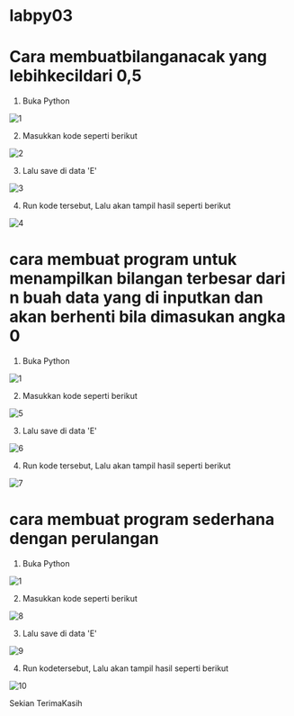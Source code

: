 # labpy03
# Cara membuatbilanganacak yang lebihkecildari 0,5

1. Buka Python

![1](https://user-images.githubusercontent.com/37321627/52933648-9a5e0d00-3386-11e9-9295-5cb372181e59.png)

2. Masukkan kode seperti berikut

![2](https://user-images.githubusercontent.com/37321627/52933685-b5308180-3386-11e9-94a0-715e301e26b8.png)

3. Lalu save di data 'E'

![3](https://user-images.githubusercontent.com/37321627/52933715-caa5ab80-3386-11e9-9cc8-3cd02e3be829.png)

4. Run kode tersebut, Lalu akan tampil hasil seperti berikut

![4](https://user-images.githubusercontent.com/37321627/52934018-d5147500-3387-11e9-968e-78e0429d7d46.png)

# cara membuat program untuk menampilkan bilangan terbesar dari n buah data yang di inputkan dan akan berhenti bila dimasukan angka 0

1. Buka Python

![1](https://user-images.githubusercontent.com/37321627/52933648-9a5e0d00-3386-11e9-9295-5cb372181e59.png)

2. Masukkan kode seperti berikut

![5](https://user-images.githubusercontent.com/37321627/52934028-dcd41980-3387-11e9-8b15-4c9c7d31a8d9.png)

3. Lalu save di data 'E'

![6](https://user-images.githubusercontent.com/37321627/52934038-e2c9fa80-3387-11e9-8cc7-8586b3b38c94.png)

4. Run kode tersebut, Lalu akan tampil hasil seperti berikut

![7](https://user-images.githubusercontent.com/37321627/52934054-eb223580-3387-11e9-87da-055086ea1a58.png)

# cara membuat program sederhana dengan perulangan

1. Buka Python

![1](https://user-images.githubusercontent.com/37321627/52933648-9a5e0d00-3386-11e9-9295-5cb372181e59.png)

2. Masukkan kode seperti berikut

![8](https://user-images.githubusercontent.com/37321627/52934060-f07f8000-3387-11e9-96a2-430641dc5492.png)

3. Lalu save di data 'E'

![9](https://user-images.githubusercontent.com/37321627/52934086-fecd9c00-3387-11e9-97aa-c244593439f0.png)

4.  Run kodetersebut, Lalu akan tampil hasil seperti berikut

![10](https://user-images.githubusercontent.com/37316835/52938637-bff21300-3394-11e9-8f93-f49a450abb5e.png)


Sekian TerimaKasih

